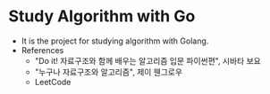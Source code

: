 # Study Algorithm with Go

- It is the project for studying algorithm with Golang.
- References
  - "Do it! 자료구조와 함께 배우는 알고리즘 입문 파이썬편", 시바타 보요
  - "누구나 자료구조와 알고리즘", 제이 웬그로우
  - LeetCode
